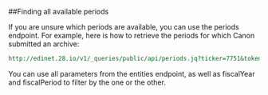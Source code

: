 ##Finding all available periods

If you are unsure which periods are available, you can use the periods endpoint. For example, here is how to retrieve the periods for which Canon submitted an archive:

```REST
http://edinet.28.io/v1/_queries/public/api/periods.jq?ticker=7751&token=c3049752-4d35-43da-82a2-f89f1b06f7a4
```

You can use all parameters from the entities endpoint, as well as fiscalYear and fiscalPeriod to filter by the one or the other.
